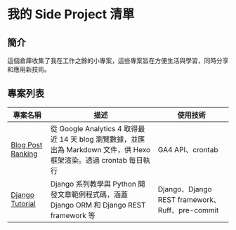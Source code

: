 # 我的 Side Project 清單

## 簡介
這個倉庫收集了我在工作之餘的小專案，這些專案旨在方便生活與學習，同時分享和應用新技術。

## 專案列表

| 專案名稱 | 描述 | 使用技術 |
|----------|------|----------|
| [Blog Post Ranking](https://github.com/kyomind/blog-post-ranking) | 從 Google Analytics 4 取得最近 14 天 blog 瀏覽數據，並匯出為 Markdown 文件，供 Hexo 框架渲染。透過 crontab 每日執行 | GA4 API、crontab |
| [Django Tutorial](https://github.com/kyomind/Django-Tutorial) | Django 系列教學與 Python 開發文章範例程式碼，涵蓋 Django ORM 和 Django REST framework 等 | Django、Django REST framework、Ruff、pre-commit |
